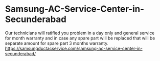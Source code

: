 # Samsung-AC-Service-Center-in-Secunderabad
 Our technicians will ratified you problem in a day only and general service  for month warranty and in case any spare part will be replaced that will be separate amount for spare part 3 months warranty.  https://samsungductacservice.com/samsung-ac-service-center-in-secunderabad/
